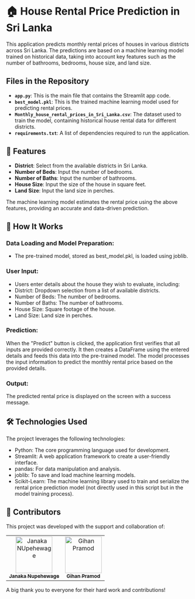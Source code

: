 # 🏠 House Rental Price Prediction in Sri Lanka

This application predicts monthly rental prices of houses in various districts across Sri Lanka. The predictions are based on a machine learning model trained on historical data, taking into account key features such as the number of bathrooms, bedrooms, house size, and land size.

## Files in the Repository

- **`app.py`**: This is the main file that contains the Streamlit app code.
- **`best_model.pkl`**: This is the trained machine learning model used for predicting rental prices.
- **`Monthly_house_rental_prices_in_Sri_Lanka.csv`**: The dataset used to train the model, containing historical house rental data for different districts.
- **`requirements.txt`**: A list of dependencies required to run the application.

## 🌟 Features

- **District**: Select from the available districts in Sri Lanka.
- **Number of Beds**: Input the number of bedrooms.
- **Number of Baths**: Input the number of bathrooms.
- **House Size**: Input the size of the house in square feet.
- **Land Size**: Input the land size in perches.

The machine learning model estimates the rental price using the above features, providing an accurate and data-driven prediction.

## 🚀 How It Works

### Data Loading and Model Preparation:
- The pre-trained model, stored as best_model.pkl, is loaded using joblib.

### User Input:
- Users enter details about the house they wish to evaluate, including:
- District: Dropdown selection from a list of available districts.
- Number of Beds: The number of bedrooms.
- Number of Baths: The number of bathrooms.
- House Size: Square footage of the house.
- Land Size: Land size in perches.

### Prediction:
When the "Predict" button is clicked, the application first verifies that all inputs are provided correctly. It then creates a DataFrame using the entered details and feeds this data into the pre-trained model. The model processes the input information to predict the monthly rental price based on the provided details.

### Output:
The predicted rental price is displayed on the screen with a success message.

## 🛠️ Technologies Used

The project leverages the following technologies:

- Python: The core programming language used for development.
- Streamlit: A web application framework to create a user-friendly interface.
- pandas: For data manipulation and analysis.
- joblib: To save and load machine learning models.
- Scikit-Learn: The machine learning library used to train and serialize the rental price prediction model (not directly used in this script but in the model training process).

## 👥 Contributors

This project was developed with the support and collaboration of:

<table>
  <tr>
    <td align="center">
      <a href="https://github.com/janakanupehewage">
        <img src="https://github.com/janakanupehewage.png" width="100px;" alt="Janaka NUpehewage"/>
        <br />
        <sub><b>Janaka Nupehewage</b></sub>
      </a>
    </td>
    <td align="center">
      <a href="https://github.com/gihanpramod">
        <img src="https://github.com/gihanpramod.png" width="100px;" alt="Gihan Pramod"/>
        <br />
        <sub><b>Gihan Pramod</b></sub>
  </tr>
</table>
A big thank you to everyone for their hard work and contributions!

